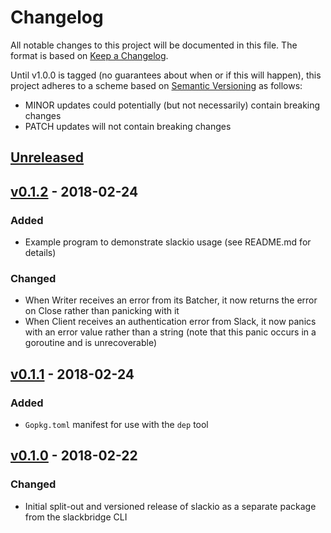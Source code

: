 # Changelog

All notable changes to this project will be documented in this file. The format
is based on [Keep a Changelog].

Until v1.0.0 is tagged (no guarantees about when or if this will happen), this
project adheres to a scheme based on [Semantic Versioning] as follows:

* MINOR updates could potentially (but not necessarily) contain breaking
  changes
* PATCH updates will not contain breaking changes

[Keep a Changelog]: http://keepachangelog.com/en/1.0.0/
[Semantic Versioning]: http://semver.org/spec/v2.0.0.html

## [Unreleased]

## [v0.1.2] - 2018-02-24
### Added
- Example program to demonstrate slackio usage (see README.md for details)

### Changed
- When Writer receives an error from its Batcher, it now returns the error on
  Close rather than panicking with it
- When Client receives an authentication error from Slack, it now panics with
  an error value rather than a string (note that this panic occurs in a
  goroutine and is unrecoverable)

## [v0.1.1] - 2018-02-24
### Added
- `Gopkg.toml` manifest for use with the `dep` tool

## [v0.1.0] - 2018-02-22
### Changed
- Initial split-out and versioned release of slackio as a separate package from
  the slackbridge CLI

[Unreleased]: https://github.com/ahamlinman/slackio/compare/v0.1.2...HEAD
[v0.1.2]: https://github.com/ahamlinman/slackio/tree/v0.1.2
[v0.1.1]: https://github.com/ahamlinman/slackio/tree/v0.1.1
[v0.1.0]: https://github.com/ahamlinman/slackio/tree/v0.1.0
